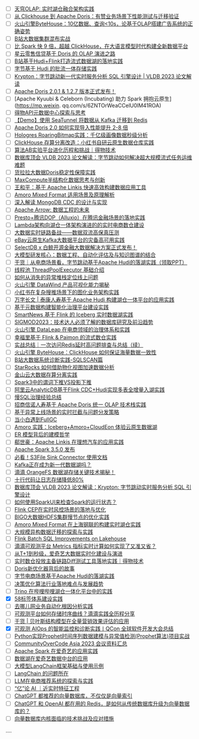- [ ] [天穹OLAP: 实时湖仓融合架构实践](https://mp.weixin.qq.com/s/WwDr4-UvKZu-eHmm7MPw5w)
- [ ] [从 Clickhouse 到 Apache Doris：有赞业务场景下性能测试与迁移验证](https://mp.weixin.qq.com/s/H9E2vx-Kt9fDzvlmzIwlcg)
- [ ] [火山引擎ByteHouse：10亿数据、查询<10s，论基于OLAP搭建广告系统的正确姿势](https://mp.weixin.qq.com/s/IA71MG8qrsAkLeyNDo7-Cw)
- [ ] [B站大数据集群混布实战](https://mp.weixin.qq.com/s/t6vCnRA_EX2EYShONc14CA)
- [ ] [比 Spark 快 9 倍，超越 ClickHouse，在大语言模型时代构建全新数据平台](https://mp.weixin.qq.com/s/r8Ulm1AYHM6G8ZxICtLzbg)
- [ ] [星云零售信贷基于 Doris 的 OLAP 演进之路](https://mp.weixin.qq.com/s/OBaH1bZsTbClEVDFwMSFnQ)
- [ ] [B站基于Hudi+Flink打造流式数据湖的落地实践](https://mp.weixin.qq.com/s/xOq_IBZnd5VzB_Qtp-5BFg)
- [ ] [字节基于 Hudi 的批流一体存储实践](https://mp.weixin.qq.com/s/wsVV-tRI-rXcgGlmFrxZcg)
- [ ] [Krypton：字节跳动新一代实时服务分析 SQL 引擎设计 | VLDB 2023 论文解读](https://mp.weixin.qq.com/s/p1y0aBV-ur_kr5j_TL5s_A)
- [ ] [Apache Doris 2.0.1 & 1.2.7 版本正式发布！](https://mp.weixin.qq.com/s/855eSSvCwE-Zu7vTxqzT-g)
- [ ] [Apache Kyuubi & Celeborn (Incubating) 助力 Spark 拥抱云原生](https://mp.weixin.   qq.com/s/6ZNTOrWeaCCelU0lM41ROA)
- [ ] [得物API元数据中心探索与思考](https://mp.weixin.qq.com/s/Bqca6JrBlAoGlAXhey18HQ)
- [ ] [【Demo】使用 SeaTunnel 将数据从 Kafka 迁移到 Redis](https://mp.weixin.qq.com/s/XAID8oT_xmJCqKpYNyH76g)
- [ ] [Apache Doris 2.0 如何实现导入性能提升 2-8 倍](https://mp.weixin.qq.com/s/aLq7glxsN4NWw01RS_7riA)
- [ ] [Hologres RoaringBitmap实践：千亿级画像数据秒级分析](https://mp.weixin.qq.com/s/d_wUBZA9GQzoIRE7Cxf-cA)
- [ ] [ClickHouse 存算分离改造：小红书自研云原生数据仓库实践](https://mp.weixin.qq.com/s/mqfiv9t7K5IuyI42ml-O9g)
- [ ] [算法AB实验平台进化历程和挑战｜得物技术](https://mp.weixin.qq.com/s/-x9FoPVfH05IGx-7KM3iMA)
- [ ] [数据库顶会 VLDB 2023 论文解读：字节跳动如何解决超大规模流式任务运维难题](https://mp.weixin.qq.com/s/NBcZtrCF5-IqZp3CPIebDw)
- [ ] [货拉拉大数据Doris稳定性保障实践](https://mp.weixin.qq.com/s/zZFMHGh7j-6qY1x0jlz_jw)
- [ ] [MaxCompute半结构化数据思考与创新](https://mp.weixin.qq.com/s/MH5rrG3Pm0Qt2xE8hT0glw)
- [ ] [王和平：基于 Apache Linkis 快速高效构建数据应用工具](https://mp.weixin.qq.com/s/cpay-hjRrcUk5MvbVsT7_A)
- [ ] [Amoro Mixed Format 适用场景及原理解析](https://mp.weixin.qq.com/s/l-BIKw7t7k8rbrTCYcY8Dw)
- [ ] [深入解读 MongoDB CDC 的设计与实现](https://mp.weixin.qq.com/s/Ls0kv6hPuiruU18W8y9o_g)
- [ ] [Apache Arrow: 数据工程的未来](https://mp.weixin.qq.com/s/csnpU52QExD3mQpCtNeS6Q)
- [ ] [Presto+腾讯DOP（Alluxio）在腾讯金融场景的落地实践](https://mp.weixin.qq.com/s/4kIhiXi2N-GZr_B8EpTOcQ)
- [ ] [Lambda架构向湖仓一体架构演进的的实时电商数仓建设](https://mp.weixin.qq.com/s/NI1aYoRUgUWRYt_SkqUeHQ)
- [ ] [大数据实时链路备战——数据双流高保真压测](https://mp.weixin.qq.com/s/e520oCBhBjJ60oYAT7uhHg)
- [ ] [eBay云原生Kafka大数据平台的灾备高可用实践](https://mp.weixin.qq.com/s/K6TTFXToxqq9wwDGfEB0Ng)
- [ ] [SelectDB x 白鲸开源金融大数据解决方案正式发布！](https://mp.weixin.qq.com/s/qEvgI34HV-2q3JqEB2n-yw)
- [ ] [大模型研发核心：数据工程、自动化评估及与知识图谱的结合](https://mp.weixin.qq.com/s/fRWuEb1H3_MwSTge5o2-zA)
- [ ] [干货｜从电商场景看，字节跳动基于Apache Hudi的落湖实践（领取PPT）](https://mp.weixin.qq.com/s/eGKCiF8Ovr8EwDMduHUIgg)
- [ ] [线程池 ThreadPoolExecutor 基础介绍](https://mp.weixin.qq.com/s/g399EVLq1UIOhb0t0TB7XA)
- [ ] [如何从消失的异常堆栈定位线上问题](https://mp.weixin.qq.com/s/zBeCdxjWcgVtG7LtjfeWRg)
- [ ] [火山引擎 DataWind 产品可视化能力揭秘](https://mp.weixin.qq.com/s/ETT-ZgXkXsF6R_3qOmTryw)
- [ ] [小红书在复杂搜推场景下的图化业务架构实践](https://mp.weixin.qq.com/s/oYm7547_eF9dgeLj8d8msw)
- [ ] [万字长文 | 泰康人寿基于 Apache Hudi 构建湖仓一体平台的应用实践](https://mp.weixin.qq.com/s/lAEuW60Gsev7f-8KHrHleQ)
- [ ] [基于元数据构建智能化治理平台建设实践](https://mp.weixin.qq.com/s/GyMSrxI8FfF9YQ7AaGqG_Q)
- [ ] [SmartNews 基于 Flink 的 Iceberg 实时数据湖实践](https://mp.weixin.qq.com/s/X0t3GXB7qjvrr6RtRaUShA)
- [ ] [SIGMOD2023：技术达人必须了解的数据库研究及前沿趋势](https://mp.weixin.qq.com/s/AOXPy8c4WC3M_3xALudFgg)
- [ ] [火山引擎 DataLeap 在电商领域的治理体系和实践](https://mp.weixin.qq.com/s/w-gSvpTuD4MQATDc0E8k8Q)
- [ ] [幸福里基于 Flink & Paimon 的流式数仓实践](https://mp.weixin.qq.com/s/GjDUJGbz-_mqdarCa2pKYw)
- [ ] [实战总结｜一次访问Redis延时高问题排查与总结（续）](https://mp.weixin.qq.com/s/trbGNYZPEfzaAMz6kZ_YKg)
- [ ] [火山引擎 ByteHouse：ClickHouse 如何保证海量数据一致性](https://mp.weixin.qq.com/s/3uHW5XF4ygy8diLIjan9dw)
- [ ] [B站大数据系统诊断实践-SQLSCAN篇](https://mp.weixin.qq.com/s/Sa1jI_-1fxNOLQxhi24BRg)
- [ ] [StarRocks 如何借助物化视图加速数据分析](https://mp.weixin.qq.com/s/6v8oxFdyeSCV06hUqxMEQw)
- [ ] [金山云大数据存算分离实践](https://mp.weixin.qq.com/s/oOODxFrk9SPee8lOvOUVoA)
- [ ] [Spark3中的谓词下推VS投影下推](https://mp.weixin.qq.com/s/tgLtM7vXgsfF5qG27nZO_w)
- [ ] [阿里云AnalyticDB基于Flink CDC+Hudi实现多表全增量入湖实践](https://mp.weixin.qq.com/s/gjIohCWDjmVoryTRY3XF9w)
- [ ] [慢SQL治理经验总结](https://mp.weixin.qq.com/s/LZRSQJufGRpRw6u4h_Uyww)
- [ ] [招商信诺人寿基于 Apache Doris 统一 OLAP 技术栈实践](https://mp.weixin.qq.com/s/3wq6WeYxlKQhDQ08HJUm6Q)
- [ ] [基于异常上线场景的实时拦截与问题分发策略](https://mp.weixin.qq.com/s/dCAsTUw1WMgAcP-pcqukkQ)
- [ ] [当小白遇到FullGC](https://mp.weixin.qq.com/s/B_I_R1hLrYrJNcKfOxXRfw)
- [ ] [Amoro 实践：Iceberg+Amoro+CloudEon 体验云原生数据湖](https://mp.weixin.qq.com/s/8Se8dUiA_06q6zM8tkD9Zw)
- [ ] [ER 模型背后的建模哲学](https://mp.weixin.qq.com/s/nufOaIU1_cKsu2gi_6jhpA)
- [ ] [郗世豪：Apache Linkis 在理想汽车的应用实践](https://mp.weixin.qq.com/s/WPGGmw-haii4NC8mXc5p0A)
- [ ] [Apache Spark 3.5.0 发布](https://mp.weixin.qq.com/s/z8c9oOPh-feyy7o32V5twA)
- [ ] [必看！S3File Sink Connector 使用文档](https://mp.weixin.qq.com/s/iBK0X4YV_c0z3I0pxf0obw)
- [ ] [Kafka正在成为新一代数据湖吗？](https://mp.weixin.qq.com/s/Gstya9A94y0DE3TZ-DzUkg)
- [ ] [滴滴 OrangeFS 数据湖存储关键技术揭秘！](https://mp.weixin.qq.com/s/4-TrxjHYksgfVbEphcj6cQ)
- [ ] [十行代码让日志存储降低80%](https://mp.weixin.qq.com/s/MIBHh5NO0GvWBOVJ_Jzn2w)
- [ ] [数据库顶会 VLDB 2023 论文解读：Krypton: 字节跳动实时服务分析 SQL 引擎设计](https://mp.weixin.qq.com/s/Wa9fc-QAAM49QoVBbEjdKA)
- [ ] [如何使用SparkUI来检查Spark的运行状态？](https://mp.weixin.qq.com/s/wkbOazzlhttgsHyM6ZRi1g)
- [ ] [Flink CEP在实时风控场景的落地与优化](https://mp.weixin.qq.com/s/MhuS1TYsEx1zk82hgKQk4w)
- [ ] [BIGO大数据HDFS集群慢节点的优化实践](https://mp.weixin.qq.com/s/T1uubpxo1Va9boDEWh284w)
- [ ] [Amoro Mixed Format 在上海钢联的构建实时湖仓实践](https://mp.weixin.qq.com/s/nC5cTISq31D3hIaP6EpBaA)
- [ ] [大规模异构数据迁移的探索与实践](https://mp.weixin.qq.com/s/qefRz3kaikUEmnWdQrmhmw)
- [ ] [Flink Batch SQL Improvements on Lakehouse](https://mp.weixin.qq.com/s/FGa4W0MJUjcHIv7IezBYcQ)
- [ ] [滴滴可观测平台 Metrics 指标实时计算如何实现了又准又省？](https://mp.weixin.qq.com/s/Px1Z55iTWmGocCtFzACDww)
- [ ] [从T+1到秒级，爱奇艺大数据实时化建设与演进](https://mp.weixin.qq.com/s/mP9posW6tQ0oNFyaYlnY3g)
- [ ] [实时数仓投放主备链路Diff测试工具落地实践｜得物技术](https://mp.weixin.qq.com/s/Qh5rfYDkuiRJ_oHTfXXgkw)
- [ ] [Doris新优化器背后的故事](https://mp.weixin.qq.com/s/OHTFoJlw2knd-28nH3CACQ)
- [ ] [字节电商场景基于Apache Hudi的落湖实践](https://mp.weixin.qq.com/s/ZwdV8nkWKufKc6V3CqeYbA)
- [ ] [决策优化算法行业落地难点与发展趋势](https://mp.weixin.qq.com/s/LOAxEMGqIbVy7FrbiZJQpA)
- [ ] [Trino 在哔哩哔哩湖仓一体化平台中的实践](https://mp.weixin.qq.com/s/8YpDXW4J7srghKYt5P0-QA)
- [x] [58标签体系建设实践](https://smartsi.blog.csdn.net/article/details/133802591)
- [ ] [去哪儿网业务自动化根因分析实践](https://mp.weixin.qq.com/s/pLjaAfeWKQqrAAyOm_nCXw)
- [ ] [可观测平台如何存储时序曲线？滴滴实践全历程分享](https://mp.weixin.qq.com/s/jnpzeYUOd6ylzrHYa0zAQw)
- [ ] [干货 | 贝叶斯结构模型在全量营销效果评估的应用](https://mp.weixin.qq.com/s/taCLo3jsfBEnOz30cT4PTw)
- [x] [可观测 AIOps 的智能监控和诊断实践丨QCon 全球软件开发大会总结](https://smartsi.blog.csdn.net/article/details/133977146)
- [ ] [Python实现Prophet时间序列数据建模与异常值检测(Prophet算法)项目实战](https://mp.weixin.qq.com/s/RLgdkpBIKwmhmYbXUbqNLA)
- [ ] [CommunityOverCode Asia 2023 会议资料汇总](https://mp.weixin.qq.com/s/HXCxaokSSiQ-1KjBLPCoQw)
- [ ] [Apache Spark 在爱奇艺的应用实践](https://mp.weixin.qq.com/s/QpDWe3LKov3vf2A4P4tEEA)
- [ ] [数据湖在爱奇艺数据中台的应用](https://mp.weixin.qq.com/s/Bshu-quVUsQMgkN-B03osg)
- [ ] [大模型LangChain框架基础与使用示例](https://mp.weixin.qq.com/s/KrWM3cMywMvYUiawRZ94Gg)
- [ ] [LangChain 的问题所在](https://mp.weixin.qq.com/s/F4ZsSityPnkjxHKPPFrWcA)
- [ ] [LLM在电商推荐系统的探索与实践](https://mp.weixin.qq.com/s/QFV1kJ6ElGyvHK4mXLJNxg)
- [ ] [“亿”论 AI ｜近实时特征工程](https://mp.weixin.qq.com/s/mDHUgyhh1ddJDW41bCFW2w)
- [ ] [ChatGPT 都推荐的向量数据库，不仅仅是向量索引](https://mp.weixin.qq.com/s/mADuxQNeGeHmxLipDE13Mw)
- [ ] [ChatGPT 和 OpenAI 都在用的 Redis，是如何从传统数据库升级为向量数据库的？](https://mp.weixin.qq.com/s/IUKGAyImyGRlP5kTqUmVYA)
- [ ] [向量数据库内核面临的技术挑战及应对措施](https://mp.weixin.qq.com/s/yREcC9m-LL7Zixc00QjdLQ)

....
